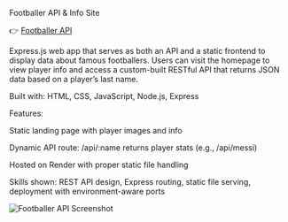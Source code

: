 Footballer API & Info Site

👉 [Footballer API](https://footballerapi.onrender.com)

Express.js web app that serves as both an API and a static frontend to display data about famous footballers. Users can visit the homepage to view player info and access a custom-built RESTful API that returns JSON data based on a player’s last name.

Built with: HTML, CSS, JavaScript, Node.js, Express

Features:

Static landing page with player images and info

Dynamic API route: /api/:name returns player stats (e.g., /api/messi)

Hosted on Render with proper static file handling

Skills shown: REST API design, Express routing, static file serving, deployment with environment-aware ports

![Footballer API Screenshot](https://res.cloudinary.com/dlv6rz50o/image/upload/v1744926330/footballerapi_mxqfla.png)
